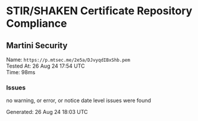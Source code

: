 # STIR/SHAKEN Certificate Repository Compliance

## Martini Security

Name: `https://p.mtsec.me/2e5a/DJvyqdIBxShb.pem`\
Tested At: 26 Aug 24 17:54 UTC\
Time: 98ms

### Issues

no warning, or error, or notice date level issues were found

Generated: 26 Aug 24 18:03 UTC